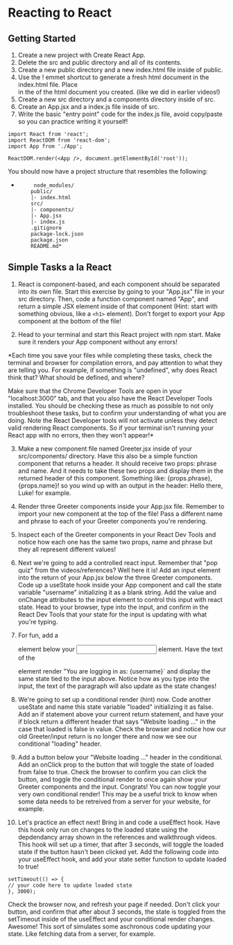 # Reacting to React

## Getting Started

1. Create a new project with Create React App.
2. Delete the src and public directory and all of its contents.
3. Create a new public directory and a new index.html file inside of public.
4. Use the ! emmet shortcut to generate a fresh html document in the index.html file. Place <div id="root"></div> in the <body> of the html document you created. (like we did in earlier videos!)
5. Create a new src directory and a components directory inside of src.
6. Create an App.jsx and a index.js file inside of src.
7. Write the basic "entry point" code for the index.js file, avoid copy/paste so you can practice writing it yourself!
````
import React from 'react';
import ReactDOM from 'react-dom';
import App from './App';

ReactDOM.render(<App />, document.getElementById('root'));
````

You should now have a project structure that resembles the following:

-          node_modules/
          public/
          |- index.html
          src/
          |- components/
          |- App.jsx
          |- index.js
          .gitignore
          package-lock.json
          package.json
          README.md*

## Simple Tasks a la React
1. React is component-based, and each component should be separated into its own file. Start this exercise by going to your "App.jsx" file in your src directory. Then, code a function component named "App", and return a simple JSX element inside of that component (Hint: start with something obvious, like a `<h1>` element). Don't forget to export your App component at the bottom of the file!

2. Head to your terminal and start this React project with npm start. Make sure it renders your App component without any errors!

  *Each time you save your files while completing these tasks, check the terminal and browser for compilation errors, and pay attention to what they are telling you. For example, if something is "undefined", why does React think that? What should be defined, and where?

  Make sure that the Chrome Developer Tools are open in your "localhost:3000" tab, and that you also have the React Developer Tools installed. You should be checking these as much as possible to not only troubleshoot these tasks, but to confirm your understanding of what you are doing. Note the React Developer tools will not activate unless they detect valid rendering React components. So if your terminal isn't running your React app with no errors, then they won't appear!*

3. Make a new component file named Greeter.jsx inside of your src/components/ directory. Have this also be a simple function component that returns a header. It should receive two props: phrase and name. And it needs to take these two props and display them in the returned header of this component. Something like: {props.phrase}, {props.name}! so you wind up with an output in the header: Hello there, Luke! for example.

4. Render three Greeter components inside your App.jsx file. Remember to import your new component at the top of the file! Pass a different name and phrase to each of your Greeter components you're rendering.

5. Inspect each of the Greeter components in your React Dev Tools and notice how each one has the same two props, name and phrase but they all represent different values!

6. Next we're going to add a controlled react input. Remember that "pop quiz" from the videos/references? Well here it is! Add an input element into the return of your App.jsx below the three Greeter components. Code up a useState hook inside your App component and call the state variable "username" initializing it as a blank string. Add the value and onChange attributes to the input element to control this input with react state. Head to your browser, type into the input, and confirm in the React Dev Tools that your state for the input is updating with what you're typing.

7. For fun, add a <p> element below your <input /> element. Have the text of the <p> element render "You are logging in as: {username}` and display the same state tied to the input above. Notice how as you type into the input, the text of the paragraph will also update as the state changes!

8. We're going to set up a conditional render (hint) now. Code another useState and name this state variable "loaded" initializing it as false. Add an if statement above your current return statement, and have your if block return a different header that says "Website loading ..." in the case that loaded is false in value. Check the browser and notice how our old Greeter/input return is no longer there and now we see our conditional "loading" header.

9. Add a button below your "Website loading ..." header in the conditional. Add an onClick prop to the button that will toggle the state of loaded from false to true. Check the browser to confirm you can click the button, and toggle the conditional render to once again show your Greeter components and the input. Congrats! You can now toggle your very own conditional render! This may be a useful trick to know when some data needs to be retreived from a server for your website, for example.

10. Let's practice an effect next! Bring in and code a useEffect hook. Have this hook only run on changes to the loaded state using the depdendancy array shown in the references and walkthrough videos. This hook will set up a timer, that after 3 seconds, will toggle the loaded state if the button hasn't been clicked yet. Add the following code into your useEffect hook, and add your state setter function to update loaded to true!

````
setTimeout(() => {
// your code here to update loaded state
}, 3000);
````

Check the browser now, and refresh your page if needed. Don't click your 
button, and confirm that after about 3 seconds, the state is toggled from the setTimeout inside of the useEffect and your conditional render changes. Awesome! This sort of simulates some aschronous code updating your state. Like fetching data from a server, for example.
